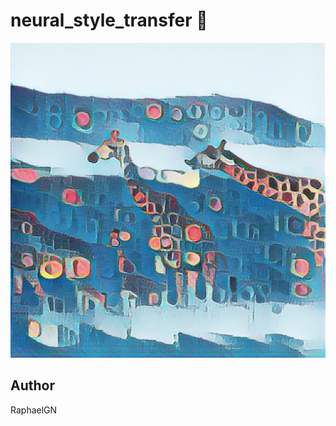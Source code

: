 # neural_style_transfer 🚀
![alt text](https://github.com/RaphaelGN/neural_style_transfer/blob/main/output/generated_image.jpg)
## Author 
RaphaelGN